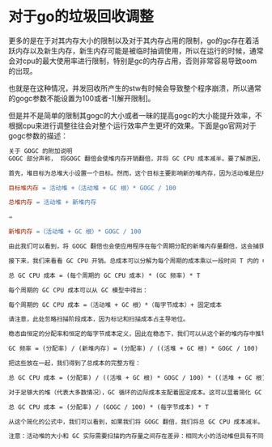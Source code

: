 # 对于go的垃圾回收调整

更多的是在于对其内存大小的限制以及对于其内存占用的限制，go的gc存在着活跃内存以及新生内存，新生内存可能是被临时抽调使用，所以在运行的时候，通常会对cpu的最大使用率进行限制，特别是gc的内存占用，否则非常容易导致oom的出现。

也就是在这种情况，并发回收所产生的stw有时候会导致整个程序崩溃，所以通常的gogc参数不能设置为100或者-1[解开限制]。

但是并不是简单的限制其gogc的大小或者一昧的提高gogc的大小能提升效率，不根据cpu来进行调整往往会对整个运行效率产生更坏的效果。下面是go官网对于gogc参数的描述：

~~~makefile
关于 GOGC 的附加说明
GOGC 部分声称， 将GOGC 翻倍会使堆内存开销翻倍，并将 GC CPU 成本减半。要了解原因，让我们在数学上对其进行分解。

首先，堆目标为总堆大小设置一个目标。然而，这个目标主要影响新的堆内存，因为活动堆是应用程序的基础。

目标堆内存 = 活动堆 +（活动堆 + GC 根）* GOGC / 100

总堆内存 = 活动堆 + 新堆内存

⇒

新堆内存 =（活动堆 + GC 根）* GOGC / 100

由此我们可以看到，将 GOGC 翻倍也会使应用程序在每个周期分配的新堆内存量翻倍，这会捕获堆内存开销。请注意，实时堆 + GC 根是 GC 需要扫描的内存量的近似值。

接下来，我们来看看 GC CPU 开销。总成本可以分解为每个周期的成本乘以一段时间 T 内的 GC 频率。

总 GC CPU 成本 = (每个周期的 GC CPU 成本) * (GC 频率) * T

每个周期的 GC CPU 成本可以从 GC 模型中得出：

每个周期的 GC CPU 成本 =（活动堆 + GC 根）*（每字节成本）+ 固定成本

请注意，此处忽略扫描阶段成本，因为标记和扫描成本占主导地位。

稳态由恒定的分配率和恒定的每字节成本定义，因此在稳态下，我们可以从这个新的堆内存中推导出 GC 频率：

GC 频率 = (分配率) / (新堆内存) = (分配率) / ((活堆 + GC 根) * GOGC / 100)

把这些放在一起，我们得到了总成本的完整方程：

总 GC CPU 成本 = (分配率) / ((活堆 + GC 根) * GOGC / 100) * ((活堆 + GC 根) * (每字节成本) + 固定成本) * T

对于足够大的堆（代表大多数情况），GC 循环的边际成本支配着固定成本。这可以显着简化 GC CPU 总成本公式。

总 GC CPU 成本 = (分配率) / (GOGC / 100) * (每字节成本) * T

从这个简化的公式中，我们可以看到，如果我们将 GOGC 翻倍，我们将总 GC CPU 成本减半。（请注意，本指南中的可视化确实模拟了固定成本，因此当 GOGC 翻倍时，它们报告的 GC CPU 开销不会完全减半。）此外，GC CPU 成本在很大程度上取决于分配率和扫描内存的每字节成本。有关如何具体降低这些成本的更多信息，请参阅 优化指南。

注意：活动堆的大小和 GC 实际需要扫描的内存量之间存在差异：相同大小的活动堆但具有不同的结构会导致不同的 CPU 成本，但相同的内存成本，导致不同的权衡。这就是为什么堆的结构是稳态定义的一部分。堆目标可以说应该只包括可扫描的活动堆，作为 GC 需要扫描的内存的更接近的近似值，但是当可扫描的活动堆数量非常少但活动堆很大时，这会导致退化行为。
~~~

